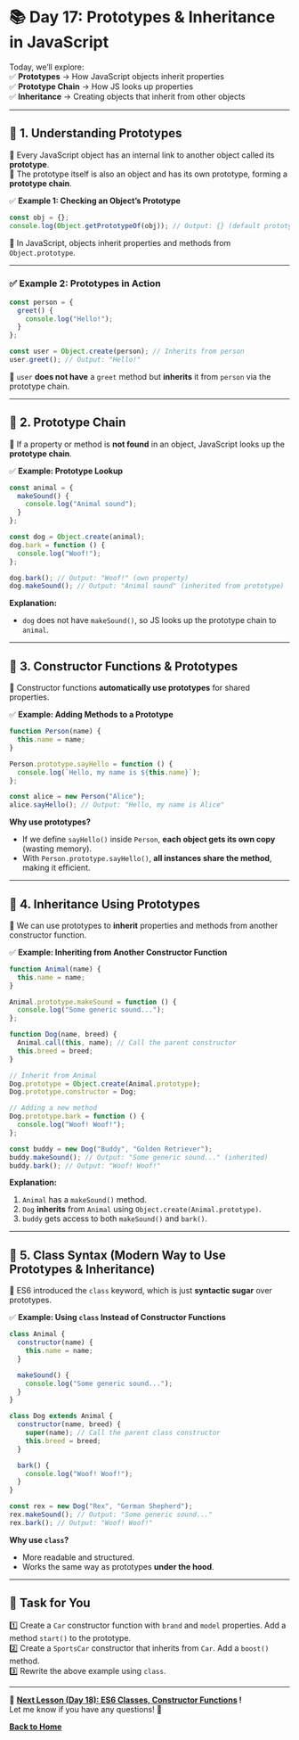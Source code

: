 # **📚 Day 17: Prototypes & Inheritance in JavaScript**  

Today, we’ll explore:  
✅ **Prototypes** → How JavaScript objects inherit properties  
✅ **Prototype Chain** → How JS looks up properties  
✅ **Inheritance** → Creating objects that inherit from other objects  

---

## **🔹 1. Understanding Prototypes**  
📌 Every JavaScript object has an internal link to another object called its **prototype**.  
📌 The prototype itself is also an object and has its own prototype, forming a **prototype chain**.  

✅ **Example 1: Checking an Object’s Prototype**  
```js
const obj = {};
console.log(Object.getPrototypeOf(obj)); // Output: {} (default prototype)
```
🔹 In JavaScript, objects inherit properties and methods from `Object.prototype`.  

---

### **✅ Example 2: Prototypes in Action**  
```js
const person = {
  greet() {
    console.log("Hello!");
  }
};

const user = Object.create(person); // Inherits from person
user.greet(); // Output: "Hello!"
```
🔹 `user` **does not have** a `greet` method but **inherits** it from `person` via the prototype chain.  

---

## **🔹 2. Prototype Chain**  
📌 If a property or method is **not found** in an object, JavaScript looks up the **prototype chain**.  

✅ **Example: Prototype Lookup**  
```js
const animal = {
  makeSound() {
    console.log("Animal sound");
  }
};

const dog = Object.create(animal);
dog.bark = function () {
  console.log("Woof!");
};

dog.bark(); // Output: "Woof!" (own property)
dog.makeSound(); // Output: "Animal sound" (inherited from prototype)
```
**Explanation:**  
- `dog` does not have `makeSound()`, so JS looks up the prototype chain to `animal`.  

---

## **🔹 3. Constructor Functions & Prototypes**  
📌 Constructor functions **automatically use prototypes** for shared properties.  

✅ **Example: Adding Methods to a Prototype**  
```js
function Person(name) {
  this.name = name;
}

Person.prototype.sayHello = function () {
  console.log(`Hello, my name is ${this.name}`);
};

const alice = new Person("Alice");
alice.sayHello(); // Output: "Hello, my name is Alice"
```
**Why use prototypes?**  
- If we define `sayHello()` inside `Person`, **each object gets its own copy** (wasting memory).  
- With `Person.prototype.sayHello()`, **all instances share the method**, making it efficient.  

---

## **🔹 4. Inheritance Using Prototypes**  
📌 We can use prototypes to **inherit** properties and methods from another constructor function.  

✅ **Example: Inheriting from Another Constructor Function**  
```js
function Animal(name) {
  this.name = name;
}

Animal.prototype.makeSound = function () {
  console.log("Some generic sound...");
};

function Dog(name, breed) {
  Animal.call(this, name); // Call the parent constructor
  this.breed = breed;
}

// Inherit from Animal
Dog.prototype = Object.create(Animal.prototype);
Dog.prototype.constructor = Dog;

// Adding a new method
Dog.prototype.bark = function () {
  console.log("Woof! Woof!");
};

const buddy = new Dog("Buddy", "Golden Retriever");
buddy.makeSound(); // Output: "Some generic sound..." (inherited)
buddy.bark(); // Output: "Woof! Woof!"
```
**Explanation:**  
1. `Animal` has a `makeSound()` method.  
2. `Dog` **inherits** from `Animal` using `Object.create(Animal.prototype)`.  
3. `buddy` gets access to both `makeSound()` and `bark()`.  

---

## **🔹 5. Class Syntax (Modern Way to Use Prototypes & Inheritance)**  
📌 ES6 introduced the `class` keyword, which is just **syntactic sugar** over prototypes.  

✅ **Example: Using `class` Instead of Constructor Functions**  
```js
class Animal {
  constructor(name) {
    this.name = name;
  }

  makeSound() {
    console.log("Some generic sound...");
  }
}

class Dog extends Animal {
  constructor(name, breed) {
    super(name); // Call the parent class constructor
    this.breed = breed;
  }

  bark() {
    console.log("Woof! Woof!");
  }
}

const rex = new Dog("Rex", "German Shepherd");
rex.makeSound(); // Output: "Some generic sound..."
rex.bark(); // Output: "Woof! Woof!"
```
**Why use `class`?**  
- More readable and structured.  
- Works the same way as prototypes **under the hood**.  

---

## **📝 Task for You**  
1️⃣ Create a `Car` constructor function with `brand` and `model` properties. Add a method `start()` to the prototype.  
2️⃣ Create a `SportsCar` constructor that inherits from `Car`. Add a `boost()` method.  
3️⃣ Rewrite the above example using `class`.  

---

🎯 **[Next Lesson (Day 18): ES6 Classes, Constructor Functions](../day_18/README.md) !**  
Let me know if you have any questions! 🚀

[**Back to Home**](../../../)